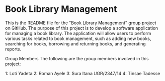 # Book Library Management
This is the README file for the "Book Library Management" group project on GitHub. The purpose of this project is to develop a software application for managing a book library. The application will allow users to perform various tasks related to book management, such as adding new books, searching for books, borrowing and returning books, and generating reports.

Group Members
The following are the group members involved in this project:

1: Loti Yadeta
2: Roman Ayele
3: Sura Itana      UGR/2347/14
4: Tinsae Tadesse
